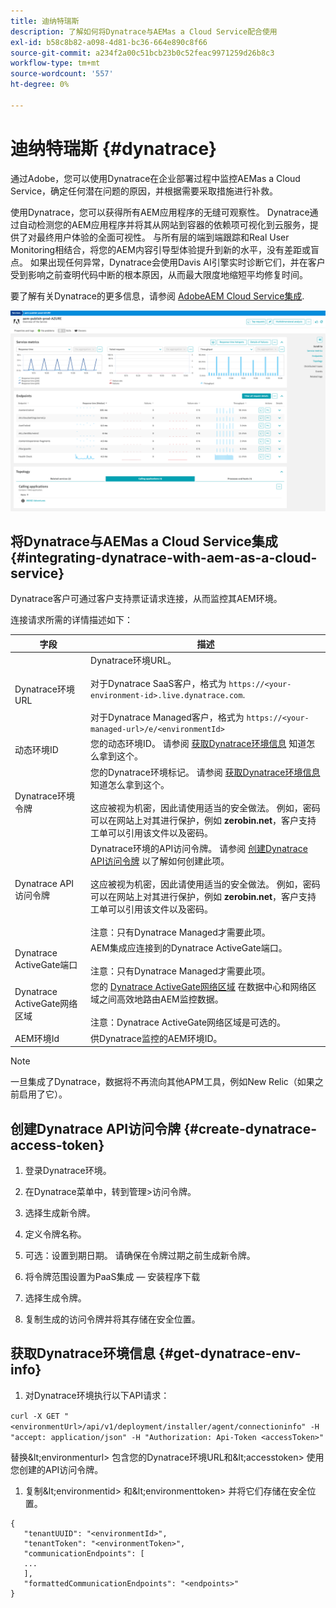 ```yaml
---
title: 迪纳特瑞斯
description: 了解如何将Dynatrace与AEMas a Cloud Service配合使用
exl-id: b58c8b82-a098-4d81-bc36-664e890c8f66
source-git-commit: a234f2a00c51bcb23b0c52feac9971259d26b8c3
workflow-type: tm+mt
source-wordcount: '557'
ht-degree: 0%

---
```


# 迪纳特瑞斯 {#dynatrace}

通过Adobe，您可以使用Dynatrace在企业部署过程中监控AEMas a Cloud Service，确定任何潜在问题的原因，并根据需要采取措施进行补救。

使用Dynatrace，您可以获得所有AEM应用程序的无缝可观察性。 Dynatrace通过自动检测您的AEM应用程序并将其从网站到容器的依赖项可视化到云服务，提供了对最终用户体验的全面可视性。 与所有层的端到端跟踪和Real User Monitoring相结合，将您的AEM内容引导型体验提升到新的水平，没有差距或盲点。 如果出现任何异常，Dynatrace会使用Davis AI引擎实时诊断它们，并在客户受到影响之前查明代码中断的根本原因，从而最大限度地缩短平均修复时间。

要了解有关Dynatrace的更多信息，请参阅 [AdobeAEM Cloud Service集成](https://www.dynatrace.com/hub/detail/adobe-experience-manager-1/).

![AEM作者和发布者性能指标](/help/implementing/cloud-manager/assets/dynatrace-performance-metrics.png)

## 将Dynatrace与AEMas a Cloud Service集成 {#integrating-dynatrace-with-aem-as-a-cloud-service}

Dynatrace客户可通过客户支持票证请求连接，从而监控其AEM环境。

连接请求所需的详情描述如下：

| **字段** | **描述** |
|---|---|
| Dynatrace环境URL | Dynatrace环境URL。<br><br>对于Dynatrace SaaS客户，格式为 `https://<your-environment-id>.live.dynatrace.com`.<br><br>对于Dynatrace Managed客户，格式为 `https://<your-managed-url>/e/<environmentId>` |
| 动态环境ID | 您的动态环境ID。 请参阅 [获取Dynatrace环境信息](#get-dynatrace-env-info) 知道怎么拿到这个。 |
| Dynatrace环境令牌 | 您的Dynatrace环境标记。 请参阅 [获取Dynatrace环境信息](#get-dynatrace-env-info) 知道怎么拿到这个。<br><br>这应被视为机密，因此请使用适当的安全做法。 例如，密码可以在网站上对其进行保护，例如 **zerobin.net**，客户支持工单可以引用该文件以及密码。 |
| Dynatrace API访问令牌 | Dynatrace环境的API访问令牌。  请参阅 [创建Dynatrace API访问令牌](#create-dynatrace-access-token) 以了解如何创建此项。<br><br>这应被视为机密，因此请使用适当的安全做法。 例如，密码可以在网站上对其进行保护，例如 **zerobin.net**，客户支持工单可以引用该文件以及密码。<br><br>注意：只有Dynatrace Managed才需要此项。 |
| Dynatrace ActiveGate端口 | AEM集成应连接到的Dynatrace ActiveGate端口。<br><br>注意：只有Dynatrace Managed才需要此项。 |
| Dynatrace ActiveGate网络区域 | 您的 [Dynatrace ActiveGate网络区域](https://docs.dynatrace.com/docs/manage/network-zones) 在数据中心和网络区域之间高效地路由AEM监控数据。<br><br>注意：Dynatrace ActiveGate网络区域是可选的。 |
| AEM环境Id | 供Dynatrace监控的AEM环境ID。 |

>[!NOTE]
>
>一旦集成了Dynatrace，数据将不再流向其他APM工具，例如New Relic（如果之前启用了它）。


## 创建Dynatrace API访问令牌 {#create-dynatrace-access-token}

1. 登录Dynatrace环境。
1. 在Dynatrace菜单中，转到管理>访问令牌。
1. 选择生成新令牌。
1. 定义令牌名称。

1. 可选：设置到期日期。 请确保在令牌过期之前生成新令牌。
1. 将令牌范围设置为PaaS集成 — 安装程序下载
1. 选择生成令牌。
1. 复制生成的访问令牌并将其存储在安全位置。


## 获取Dynatrace环境信息 {#get-dynatrace-env-info}

1. 对Dynatrace环境执行以下API请求：

`curl -X GET "<environmentUrl>/api/v1/deployment/installer/agent/connectioninfo" -H "accept: application/json" -H "Authorization: Api-Token <accessToken>"`

替换\&lt;environmenturl> 包含您的Dynatrace环境URL和\&lt;accesstoken> 使用您创建的API访问令牌。

1. 复制\&lt;environmentid> 和\&lt;environmenttoken> 并将它们存储在安全位置。

```
{
   "tenantUUID": "<environmentId>",
   "tenantToken": "<environmentToken>",
   "communicationEndpoints": [
   ... 
   ],
   "formattedCommunicationEndpoints": "<endpoints>" 
}
```


